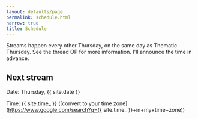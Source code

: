 ```yaml
---
layout: defaults/page
permalink: schedule.html
narrow: true
title: Schedule
---
```


Streams happen every other Thursday, on the same day as Thematic Thursday. See the thread OP for more information. I'll announce the time in advance.

## Next stream
Date: Thursday, {{ site.date }}

Time: {{ site.time_ }} ([convert to your time zone](https://www.google.com/search?q={{ site.time_ }}+in+my+time+zone))
